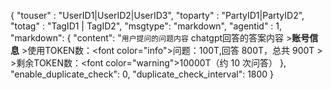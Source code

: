{
   "touser" : "UserID1|UserID2|UserID3",
   "toparty" : "PartyID1|PartyID2",
   "totag" : "TagID1 | TagID2",
   "msgtype": "markdown",
   "agentid" : 1,
   "markdown": {
        "content": "`用户提问的问题内容` chatgpt回答的答案内容
                                >**账号信息** 
                                >使用TOKEN数：<font color=\"info\">问题：100T,回答 800T，总共 900T</font> 
                                >
                                >剩余TOKEN数：<font color=\"warning\">10000T（约 10 次问答）</font>
   },
   "enable_duplicate_check": 0,
   "duplicate_check_interval": 1800
}